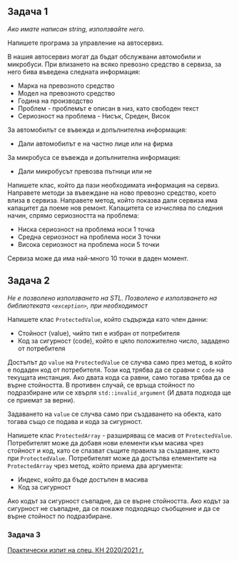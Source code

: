 ## Задача 1

*Ако имате написан string, използвайте него.*

Напишете програма за управление на автосервиз.

В нашия автосервиз могат да бъдат обслужвани автомобили и микробуси. При влизането на всяко превозно средство в сервиза, за него бива въведена следната информация:

- Марка на превозното средство
- Модел на превозното средство
- Година на производство
- Проблем - проблемът е описан в низ, като свободен текст
- Сериозност на проблема - Нисък, Среден, Висок

За автомобилът се въвежда и допълнителна информация:

- Дали автомобилът е на частно лице или на фирма

За микробуса се въвежда и допълнителна информация:

- Дали микробусът превозва пътници или не

Напишете клас, който да пази необходимата информация на сервиз. Направете методи за въвеждане на ново превозно средство, което влиза в сервиза. Направете метод, който показва дали сервиза има капацитет да поеме нов ремонт. Капацитета се изчислява по следния начин, спрямо сериозността на проблема:

- Ниска сериозност на проблема носи 1 точка
- Средна сериозност на проблема носи 3 точки
- Висока сериозност на проблема носи 5 точки

Сервиза може да има най-много 10 точки в даден момент.

## Задача 2

*Не е позволено използването на STL. Позволено е използването на библиотеката `<exception>`, при необходимост*

Напишете клас `ProtectedValue`, който съдържда като член данни:

- Стойност (value), чийто тип е избран от потребителя
- Код за сигурност (code), който е цяло положително число, зададено от потребителя

Достъпът до `value` на `ProtectedValue` се случва само през метод, в който е подаден код от потребителя. Този код трябва да се сравни с `code` на текущата инстанция. Ако двата кода са равни, само тогава трябва да се върне стойността. В противен случай, се връща стойност по подразбиране или се хвърля `std::invalid_argument` (И двата подхода ще се приемат за верни). 

Задаването на `value` се случва само при създаването на обекта, като тогава също се подава и кода за сигурност. 

Напишете клас `ProtectedArray` - разширяващ се масив от `ProtectedValue`. Потребителят може да добавя нови елементи към масива чрез стойност и код, като се спазват същите правила за създаване, както при `ProtectedValue`. Потребителят може да достъпва елементите на `ProtectedArray` чрез метод, който приема два аргумента:

- Индекс, който да бъде достъпен в масива
- Код за сигурност

Ако кодът за сигурност съвпадне, да се върне стойността. Ако кодът за сигурност не съвпадне, да се покаже подходящо съобщение и да се върне стойност по подразбиране.

### Задача 3

[Практически изпит на спец. КН 2020/2021 г.](https://github.com/pvarna/OOP/blob/main/Exam/Task/%D0%9F%D1%80%D0%B0%D0%BA%D1%82%D0%B8%D1%87%D0%B5%D1%81%D0%BA%D0%B8%20%D0%B8%D0%B7%D0%BF%D0%B8%D1%82%20%D0%BE%D1%82%2008_00%20%D0%BD%D0%B0%202021-07-07_%20%D0%9F%D1%80%D0%B5%D0%B3%D0%BB%D0%B5%D0%B4%20%D0%BD%D0%B0%20%D0%BE%D0%BF%D0%B8%D1%82.pdf)
